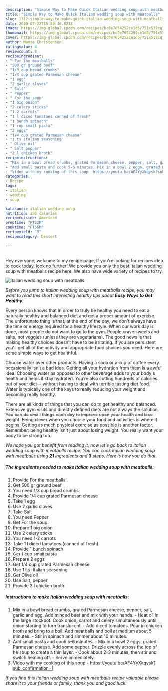 ```yaml
---
description: "Simple Way to Make Quick Italian wedding soup with meatballs"
title: "Simple Way to Make Quick Italian wedding soup with meatballs"
slug: 1312-simple-way-to-make-quick-italian-wedding-soup-with-meatballs
date: 2020-07-22T15:59:46.821Z
image: https://img-global.cpcdn.com/recipes/bc0e7654252ce1d6/751x532cq70/italian-wedding-soup-with-meatballs-recipe-main-photo.jpg
thumbnail: https://img-global.cpcdn.com/recipes/bc0e7654252ce1d6/751x532cq70/italian-wedding-soup-with-meatballs-recipe-main-photo.jpg
cover: https://img-global.cpcdn.com/recipes/bc0e7654252ce1d6/751x532cq70/italian-wedding-soup-with-meatballs-recipe-main-photo.jpg
author: Mamie Christensen
ratingvalue: 4
reviewcount: 8
recipeingredient:
- " For the meatballs"
- "500 gr ground beef"
- "1/3 cup bread crumbs"
- "1/4 cup grated Parmesan cheese"
- "1 egg"
- "2 garlic cloves"
- " Salt"
- " Pepper"
- " For the soup"
- "1 big onion"
- "2 celery sticks"
- "1-2 carrots"
- "1 l diced tomatoes canned of fresh"
- "1 bunch spinach"
- "1 cup small pasta"
- "2 eggs"
- "1/4 cup grated Parmesan cheese"
- "1 ts Italian seasoning"
- " Olive oil"
- " Salt pepper"
- "2 l chicken broth"
recipeinstructions:
- "Mix in a bowl bread crumbs, grated Parmesan cheese, pepper, salt, garlic and egg. Add minced beef and mix with your hands. Heat oil in the large stockpot. Cook onion, carrot and celery simultaneously until onion starting to turn translucent. Add diced tomatoes. Pour in chicken broth and bring to a boil. Add meatballs and boil at medium about 5 minutes.  Stir in spinach and simmer about 10 minutes."
- "Add small pasta and cook 5-6 minutes. Mix in a bowl 2 eggs, grated Parmesan cheese. Add some pepper. Drizzle evenly across the top of he soup to create a thin layer. Cook about 2-3 minutes, then stir and switch heating off. Serve immediately."
- "Video with my cooking of this soup  https://youtu.be/AF4YyXkqysk?sub_confirmation=1"
categories:
- Recipe
tags:
- italian
- wedding
- soup

katakunci: italian wedding soup 
nutrition: 296 calories
recipecuisine: American
preptime: "PT22M"
cooktime: "PT56M"
recipeyield: "3"
recipecategory: Dessert

---
```

<br>
Hey everyone, welcome to my recipe page, If you're looking for recipes idea to cook today, look no further! We provide you only the best Italian wedding soup with meatballs recipe here. We also have wide variety of recipes to try.
<br>


![Italian wedding soup with meatballs](https://img-global.cpcdn.com/recipes/bc0e7654252ce1d6/751x532cq70/italian-wedding-soup-with-meatballs-recipe-main-photo.jpg)

<i>Before you jump to Italian wedding soup with meatballs recipe, you may want to read this short interesting healthy tips about <strong>Easy Ways to Get Healthy</strong>.</i>

Every person knows that in order to truly be healthy you need to eat a naturally healthy and balanced diet and get a proper amount of exercise. The unfortunate thing is that, at the end of the day, we don't always have the time or energy required for a healthy lifestyle. When our work day is done, most people do not want to go to the gym. People crave sweets and salts, not veggies (unless they are vegetarians). The good news is that making healthy choices doesn’t have to be irritating. If you are persistent you'll get all of the activity and appropriate food choices you need. Here are some simple ways to get healthful.

Choose water over other products. Having a soda or a cup of coffee every occasionally isn’t a bad idea. Getting all your hydration from them is a awful idea. Choosing water as opposed to other beverage adds to your body's health and helps it stay hydrated. You’re also cutting hundreds of calories out of your diet— without having to deal with terrible tasting diet food. Water is typically one of the keys to really reducing your weight and becoming really healthy.

There are all kinds of things that you can do to get healthy and balanced. Extensive gym visits and directly defined diets are not always the solution. You can do small things each day to improve upon your health and lose weight. Being clever when you choose your food and activities is where it begins. Getting as much physical exercise as possible is another factor. Remember: being healthy isn’t just about losing weight. You really want your body to be strong too. 


<i>We hope you got benefit from reading it, now let's go back to italian wedding soup with meatballs recipe. You can cook italian wedding soup with meatballs using <strong>21</strong> ingredients and <strong>3</strong> steps. Here is how you do that.
</i>

##### The ingredients needed to make Italian wedding soup with meatballs:

1. Provide  For the meatballs:
1. Get 500 gr ground beef
1. You need 1/3 cup bread crumbs
1. Provide 1/4 cup grated Parmesan cheese
1. Take 1 egg
1. Use 2 garlic cloves
1. Take  Salt
1. You need  Pepper
1. Get  For the soup:
1. Prepare 1 big onion
1. Use 2 celery sticks
1. You need 1-2 carrots
1. Take 1 l diced tomatoes (canned of fresh)
1. Provide 1 bunch spinach
1. Get 1 cup small pasta
1. Prepare 2 eggs
1. Get 1/4 cup grated Parmesan cheese
1. Use 1 t.s. Italian seasoning
1. Get  Olive oil
1. Use  Salt, pepper
1. Provide 2 l chicken broth


##### Instructions to make Italian wedding soup with meatballs:

1. Mix in a bowl bread crumbs, grated Parmesan cheese, pepper, salt, garlic and egg. Add minced beef and mix with your hands. - Heat oil in the large stockpot. Cook onion, carrot and celery simultaneously until onion starting to turn translucent. - Add diced tomatoes. Pour in chicken broth and bring to a boil. Add meatballs and boil at medium about 5 minutes.  - Stir in spinach and simmer about 10 minutes.
1. Add small pasta and cook 5-6 minutes. - Mix in a bowl 2 eggs, grated Parmesan cheese. Add some pepper. Drizzle evenly across the top of he soup to create a thin layer. - Cook about 2-3 minutes, then stir and switch heating off. - Serve immediately.
1. Video with my cooking of this soup  - https://youtu.be/AF4YyXkqysk?sub_confirmation=1


<i>If you find this Italian wedding soup with meatballs recipe valuable please share it to your friends or family, thank you and good luck.</i>
